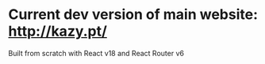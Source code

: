 # Current dev version of main website: http://kazy.pt/

Built from scratch with React v18 and React Router v6
